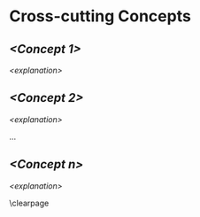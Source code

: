 # Cross-cutting Concepts



## *\<Concept 1\>*

*\<explanation\>*

## *\<Concept 2\>*

*\<explanation\>*

…

## *\<Concept n\>*

*\<explanation\>*

\clearpage
